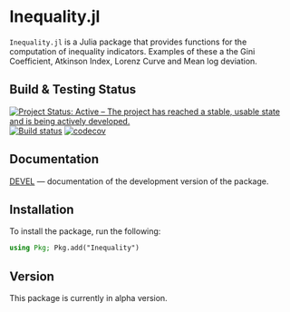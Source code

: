 # Inequality.jl

`Inequality.jl` is a Julia package that provides functions for the computation of inequality indicators. Examples of these a the Gini Coefficient, Atkinson Index, Lorenz Curve and Mean log deviation.

## Build & Testing Status
[![Project Status: Active – The project has reached a stable, usable state and is being actively developed.](https://www.repostatus.org/badges/latest/active.svg)](https://www.repostatus.org/#active)
[![Build status](https://github.com/JosepER/Inequality.jl/workflows/CI/badge.svg)](https://github.com/JosepER/Inequality.jl/actions?query=workflow%3ACI+branch%3Amaster)
[![codecov](https://codecov.io/gh/JosepER/Inequality.jl/branch/master/graph/badge.svg?token=KOWBM8LK37)](https://codecov.io/gh/JosepER/Inequality.jl)
## Documentation

[DEVEL](https://joseper.github.io/Inequality.jl/dev/) — documentation of the development version of the package.

## Installation
To install the package, run the following:

```julia
using Pkg; Pkg.add("Inequality") 
```

## Version

This package is currently in alpha version.

